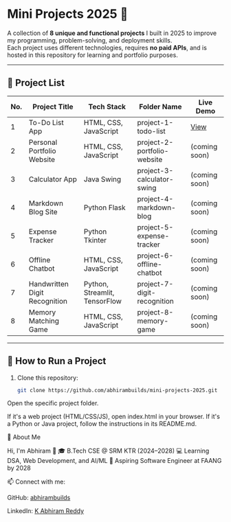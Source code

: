 # Mini Projects 2025 🚀

A collection of **8 unique and functional projects** I built in 2025 to improve my programming, problem-solving, and deployment skills.  
Each project uses different technologies, requires **no paid APIs**, and is hosted in this repository for learning and portfolio purposes.

---

## 📂 Project List

| No. | Project Title | Tech Stack | Folder Name | Live Demo |
|-----|--------------|------------|-------------|-----------|
| 1 | To-Do List App | HTML, CSS, JavaScript | project-1-todo-list | [View](https://abhirambuilds.github.io/mini-projects-2025/project-1-todo-list/) |
| 2 | Personal Portfolio Website | HTML, CSS, JavaScript | project-2-portfolio-website | (coming soon) |
| 3 | Calculator App | Java Swing | project-3-calculator-swing | (coming soon) |
| 4 | Markdown Blog Site | Python Flask | project-4-markdown-blog | (coming soon) |
| 5 | Expense Tracker | Python Tkinter | project-5-expense-tracker | (coming soon) |
| 6 | Offline Chatbot | HTML, CSS, JavaScript | project-6-offline-chatbot | (coming soon) |
| 7 | Handwritten Digit Recognition | Python, Streamlit, TensorFlow | project-7-digit-recognition | (coming soon) |
| 8 | Memory Matching Game | HTML, CSS, JavaScript | project-8-memory-game | (coming soon) |

---

## 📜 How to Run a Project

1. Clone this repository:
   ```bash
   git clone https://github.com/abhirambuilds/mini-projects-2025.git


Open the specific project folder.

If it's a web project (HTML/CSS/JS), open index.html in your browser.
If it's a Python or Java project, follow the instructions in its README.md.

📌 About Me

Hi, I'm Abhiram 👋
🎓 B.Tech CSE @ SRM KTR (2024–2028)
💻 Learning DSA, Web Development, and AI/ML
🎯 Aspiring Software Engineer at FAANG by 2028

📫 Connect with me:

GitHub: [abhirambuilds](https://github.com/abhirambuilds)

LinkedIn: [K Abhiram Reddy](https://www.linkedin.com/in/kabhiramreddy28/)
